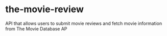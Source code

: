 # the-movie-review
API that allows users to submit movie reviews and fetch movie information from The Movie Database AP
